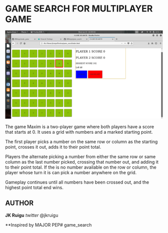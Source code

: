 # GAME SEARCH FOR MULTIPLAYER GAME
![Image](./003.png)

The game Maxim is a two-player game where both players have a score that starts at 0. It uses a grid with numbers and a marked starting point.

The first player picks a number on the same row or column as the starting point, crosses it out, adds it to their point total.

Players the alternate picking a number from either the same row or same column as the last number picked, crossing that number out, and adding it to their point total. If the is no number available on the row or column, the player whose turn it is can pick a number anywhere on the grid.

Gameplay continues until all numbers have been crossed out, and the highest point total end wins.

## AUTHOR 
**JK Ruigu**
*twitter* @jkruigu

**Inspired by MAJOR PEP# game_search

